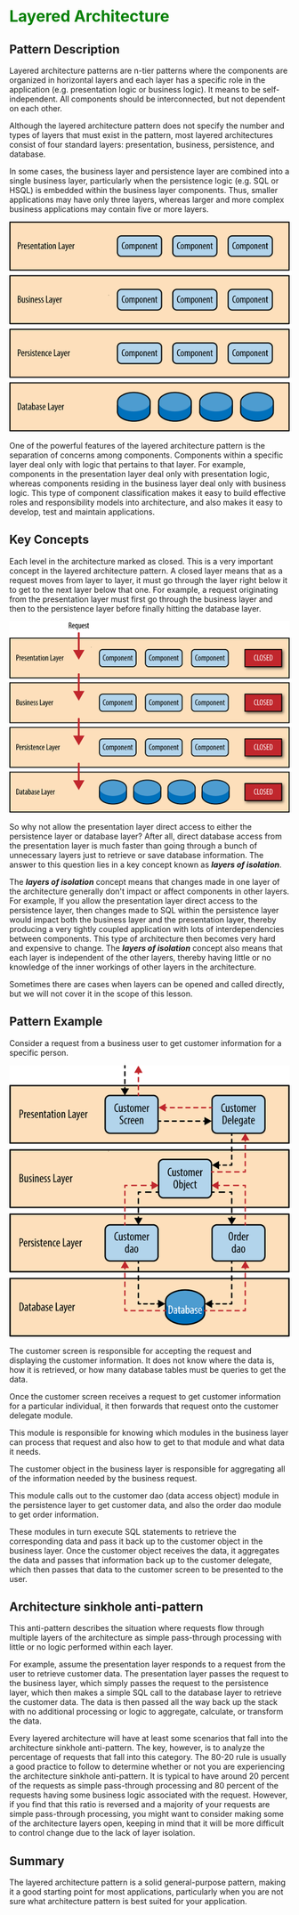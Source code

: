 <H1 style="color: green">Layered Architecture</h1>

## Pattern Description

Layered architecture patterns are n-tier patterns where the components are organized in horizontal layers and each layer has a specific role in the application (e.g. presentation logic or business logic). It means to be self-independent. All components should be interconnected, but not dependent on each other.

Although the layered architecture pattern does not specify the number and types of layers that must exist in the pattern, most layered architectures consist of four standard layers: presentation, business, persistence, and database.

In some cases, the business layer and persistence layer are combined into a single business layer, particularly when the persistence logic (e.g. SQL or HSQL) is embedded within the business layer components. Thus, smaller applications may have only three layers, whereas larger and more complex business applications may contain five or more layers.

![](./media/layered_architecture.png "Layered Architecture")

One of the powerful features of the layered architecture pattern is the separation of concerns among components. Components within a specific layer deal only with logic that pertains to that layer. For example, components in the presentation layer deal only with presentation logic, whereas components residing in the business layer deal only with business logic. This type of component classification makes it easy to build effective roles and responsibility models into architecture, and also makes it easy to develop, test and maintain applications.

## Key Concepts
Each level in the architecture marked as closed. This is a very important concept in the layered architecture pattern. A closed layer means that as a request moves from layer to layer, it must go through the layer right below it to get to the next layer below that one. For example, a request originating from the presentation layer must first go through the business layer and then to the persistence layer before finally hitting the database layer. 

![](./media/layered_architecture_isolation.png "Isolation layered Architecture")

So why not allow the presentation layer direct access to either the persistence layer or database layer? After all, direct database access from the presentation layer is much faster than going through a bunch of unnecessary layers just to retrieve or save database information. The answer to this question lies in a key concept known as **_layers of isolation_**.

The **_layers of isolation_** concept means that changes made in one layer of the architecture generally don't impact or affect components in other layers. For example, If you allow the presentation layer direct access to the persistence layer, then changes made to SQL within the persistence layer would impact both the business layer and the presentation layer, thereby producing a very tightly coupled application with lots of interdependencies between components. This type of architecture then becomes very hard and expensive to change.
The **_layers of isolation_** concept also means that each layer is independent of the other layers, thereby having little or no knowledge of the inner workings of other layers in the architecture.

Sometimes there are cases when layers can be opened and called directly, but we will not cover it in the scope of this lesson.

## Pattern Example
Consider a request from a business user to get customer information for a specific person.

![](./media/pattern_example.png "Pattern example")

The customer screen is responsible for accepting the request and displaying the customer information. It does not know where the data is, how it is retrieved, or how many database tables must be queries to get the data. 

Once the customer screen receives a request to get customer information for a particular individual, it then forwards that request onto the customer delegate module.

This module is responsible for knowing which modules in the business layer can process that request and also how to get to that module and what data it needs. 

The customer object in the business layer is responsible for aggregating all of the information needed by the business request.

This module calls out to the customer dao (data access object) module in the persistence layer to get customer data, and also the order dao module to get order information. 

These modules in turn execute SQL statements to retrieve the corresponding data and pass it back up to the customer object in the business layer. Once the customer object receives the data, it aggregates the data and passes that information back up to the customer delegate, which then passes that data to the customer screen to be presented to the user.

## Architecture sinkhole anti-pattern

This anti-pattern describes the situation where requests flow through multiple layers of the architecture as simple pass-through processing with little or no logic performed within each layer.

For example, assume the presentation layer responds to a request from the user to retrieve customer data. The presentation layer passes the request to the business layer, which simply passes the request to the persistence layer, which then makes a simple SQL call to the database layer to retrieve the customer data. The data is then passed all the way back up the stack with no additional processing or logic to aggregate, calculate, or transform the data. 

Every layered architecture will have at least some scenarios that fall into the architecture sinkhole anti-pattern. The key, however, is to analyze the percentage of requests that fall into this category. The 80-20 rule is usually a good practice to follow to determine whether or not you are experiencing the architecture sinkhole anti-pattern. It is typical to have around 20 percent of the requests as simple pass-through processing and 80 percent of the requests having some business logic associated with the request. However, if you find that this ratio is reversed and a majority of your requests are simple pass-through processing, you might want to consider making some of the architecture layers open, keeping in mind that it will be more difficult to control change due to the lack of layer isolation. 

## Summary
The layered architecture pattern is a solid general-purpose pattern, making it a good starting point for most applications, particularly when you are not sure what architecture pattern is best suited for your application.

